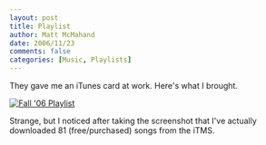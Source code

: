 ```yaml
---
layout: post
title: Playlist
author: Matt McMahand
date: 2006/11/23
comments: false
categories: [Music, Playlists]
---
```


They gave me an iTunes card at work. Here's what I brought.

<p>
<a href="http://www.invalid8.com/blog/wp-content/uploads/2006/11/playlist.png" title="" class="thickbox"><img class="reflect" src="http://www.invalid8.com/blog/wp-content/uploads/2006/11/playlist.thumbnail.png" alt="Fall '06 Playlist"/></a>
</p>

Strange, but I noticed after taking the screenshot that I've actually downloaded 81 (free/purchased) songs from the iTMS.
